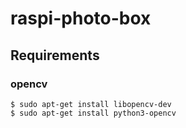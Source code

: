 # raspi-photo-box

## Requirements

### opencv

    $ sudo apt-get install libopencv-dev
    $ sudo apt-get install python3-opencv